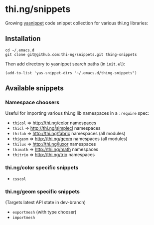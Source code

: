 # thi.ng/snippets

Growing [yasnippet](https://github.com/capitaomorte/yasnippet) code
snippet collection for various thi.ng libraries:

## Installation

```
cd ~/.emacs.d
git clone git@github.com:thi-ng/snippets.git thing-snippets
```

Then add directory to yasnippet search paths (in `init.el`):

```emacs-lisp
(add-to-list 'yas-snippet-dirs "~/.emacs.d/thing-snippets")
```

## Available snippets

### Namespace choosers

Useful for importing various thi.ng lib namespaces in a `:require` spec:

* `thicol` => http://thi.ng/color namespaces
* `thicl` => http://thi.ng/simplecl namespaces
* `thifab` => http://thi.ng/fabric namespaces (all modules)
* `thigeom` => http://thi.ng/geom namespaces (all modules)
* `thilux` => http://thi.ng/luxor namespaces
* `thimath` => http://thi.ng/math namespaces
* `thitrio` => http://thi.ng/trio namespaces

### thi.ng/color specific snippets

* `csscol`

### thi.ng/geom specific snippets

(Targets latest API state in dev-branch)

* `exportmesh` (with type chooser)
* `importmesh`
